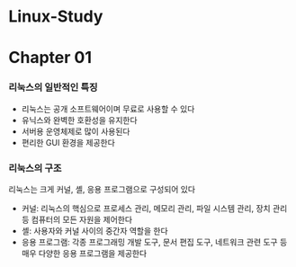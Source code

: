 # Linux-Study
# Chapter 01

### 리눅스의 일반적인 특징
* 리눅스는 공개 소프트웨어이며 무료로 사용할 수 있다
* 유닉스와 완벽한 호환성을 유지한다
* 서버용 운영체제로 많이 사용된다
* 편리한 GUI 환경을 제공한다

### 리눅스의 구조
리눅스는 크게 커널, 셸, 응용 프로그램으로 구성되어 있다
* 커널: 리눅스의 핵심으로 프로세스 관리, 메모리 관리, 파일 시스템 관리, 장치 관리 등 컴퓨터의 모든 자원을 제어한다
* 셸: 사용자와 커널 사이의 중간자 역할을 한다
* 응용 프로그램: 각종 프로그래밍 개발 도구, 문서 편집 도구, 네트워크 관련 도구 등 매우 다양한 응용 프로그램을 제공한다
